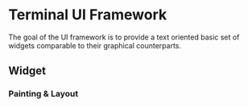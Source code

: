 # Terminal UI Framework

The goal of the UI framework is to provide a text oriented basic set of widgets comparable to their graphical counterparts.

## Widget


### Painting & Layout



